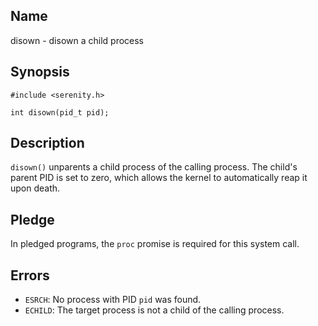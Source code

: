 ## Name

disown - disown a child process

## Synopsis

```**c++
#include <serenity.h>

int disown(pid_t pid);
```

## Description

`disown()` unparents a child process of the calling process. The child's parent PID is set to zero, which allows the kernel to automatically reap it upon death.

## Pledge

In pledged programs, the `proc` promise is required for this system call.

## Errors

* `ESRCH`: No process with PID `pid` was found.
* `ECHILD`: The target process is not a child of the calling process.


